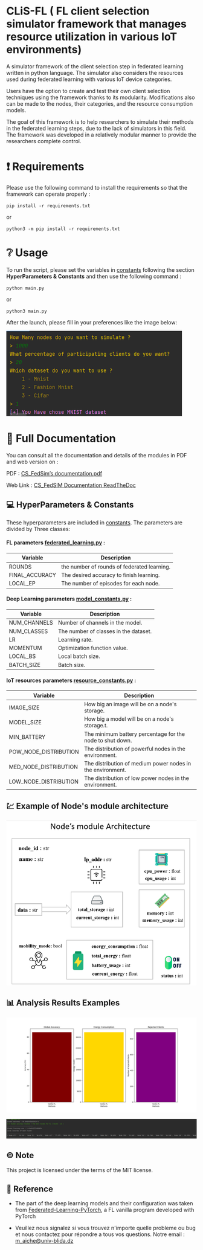 # CLiS-FL ( FL client selection simulator framework that manages resource utilization in various IoT environments)

A simulator framework of the client selection step in federated learning written in python language. The simulator also considers the resources used during federated learning with various IoT device categories. 

Users have the option to create and test their own client selection techniques using the framework thanks to its modularity. Modifications also can be made to the nodes, their categories, and the resource consumption models.

The goal of this framework is to help researchers to simulate their methods in the federated learning steps, due to the lack of simulators in this field. The framework was developed in a relatively modular manner to provide the researchers complete control.


# :exclamation: Requirements 

Please use the following command to install the requirements so that the framework can operate properly :

```
pip install -r requirements.txt
```

or 

```
python3 -m pip install -r requirements.txt
```

# :grey_question: Usage

To run the script, please set the variables in [constants](/constants/) following the section **HyperParameters & Constants** and then use the following command : 


```
python main.py
```

or

```
python3 main.py
```

After the launch, please fill in your preferences like the image below: 

![](examples/results3.png)

# :book: Full Documentation

You can consult all the documentation and details of the modules in PDF and web version on :

PDF : [CS_FedSim’s documentation.pdf](CS_FedSim%E2%80%99s%20documentation.pdf)

Web Link : [CS_FedSIM Documentation ReadTheDoc](https://aiche-mohamed-fedsim.readthedocs-hosted.com/en/latest/)

## :computer: HyperParameters & Constants

These hyperparameters are included in [constants](/constants/). The parameters are divided by Three classes:

#### FL parameters [federated_learning.py](/constants/federated_learning.py) : 

| Variable | Description |
|---|---|
| ROUNDS | the number of rounds of federated learning. |
| FINAL_ACCURACY | The desired accuracy to finish learning. |
| LOCAL_EP | The number of episodes for each node. |


#### Deep Learning parameters [model_constants.py](/constants/model_constants.py) : 

| Variable | Description |
|---|---|
| NUM_CHANNELS | Number of channels in the model. |
| NUM_CLASSES | The number of classes in the dataset. |
| LR | Learning rate. |
| MOMENTUM | Optimization function value. |
| LOCAL_BS | Local batch size. |
| BATCH_SIZE | Batch size. |

#### IoT resources parameters [resource_constants.py](/constants/resource_constants.py) : 

| Variable | Description |
|---|---|
| IMAGE_SIZE | How big an image will be on a node's storage. |
| MODEL_SIZE | How big a model will be on a node's storage.t. |
| MIN_BATTERY | The minimum battery percentage for the node to shut down. |
| POW_NODE_DISTRIBUTION | The distribution of powerful nodes in the environment. |
| MED_NODE_DISTRIBUTION | The distribution of medium power nodes in the environment. |
| LOW_NODE_DISTRIBUTION | The distribution of low power nodes in the environment. |

## :chart: Example of Node's module architecture
<center>
<img src="examples/Node.png" width="600 ">
</center>

## :bar_chart: Analysis Results Examples

![](examples/results.png)

![](examples/results2.png)

## :copyright: Note
This project is licensed under the terms of the MIT license.

## :memo: Reference

* The part of the deep learning models and their configuration was taken from [Federated-Learning-PyTorch](https://github.com/AshwinRJ/Federated-Learning-PyTorch), a FL vanilla program developed with PyTorch

* Veuillez nous signalez si vous trouvez n'importe quelle probleme ou bug et nous contactez pour répondre a tous vos questions. Notre email : m_aiche@univ-blida.dz

